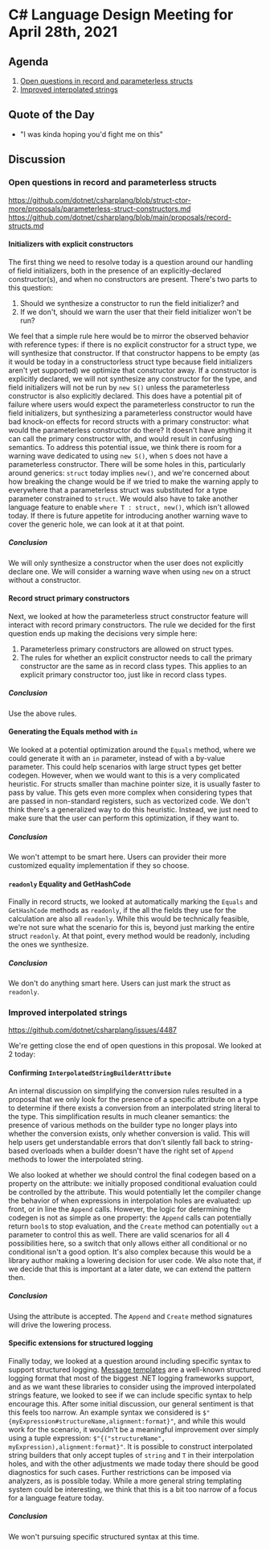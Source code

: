 # C# Language Design Meeting for April 28th, 2021

## Agenda

1. [Open questions in record and parameterless structs](#open-questions-in-record-and-parameterless-structs)
2. [Improved interpolated strings](#improved-interpolated-strings)

## Quote of the Day

- "I was kinda hoping you'd fight me on this"

## Discussion

### Open questions in record and parameterless structs

https://github.com/dotnet/csharplang/blob/struct-ctor-more/proposals/parameterless-struct-constructors.md  
https://github.com/dotnet/csharplang/blob/main/proposals/record-structs.md

#### Initializers with explicit constructors

The first thing we need to resolve today is a question around our handling of field initializers, both in the presence of an
explicitly-declared constructor(s), and when no constructors are present. There's two parts to this question:

1. Should we synthesize a constructor to run the field initializer? and
2. If we don't, should we warn the user that their field initializer won't be run?

We feel that a simple rule here would be to mirror the observed behavior with reference types: if there is no explicit constructor
for a struct type, we will synthesize that constructor. If that constructor happens to be empty (as it would be today in a
constructorless struct type because field initializers aren't yet supported) we optimize that constructor away. If a constructor
is explicitly declared, we will not synthesize any constructor for the type, and field initializers will not be run by `new S()`
unless the parameterless constructor is also explicitly declared. This does have a potential pit of failure where users would
expect the parameterless constructor to run the field initializers, but synthesizing a parameterless constructor would have bad
knock-on effects for record structs with a primary constructor: what would the parameterless constructor do there? It doesn't
have anything it can call the primary constructor with, and would result in confusing semantics. To address this potential issue,
we think there is room for a warning wave dedicated to using `new S()`, when `S` does not have a parameterless constructor. There
will be some holes in this, particularly around generics: `struct` today implies `new()`, and we're concerned about how breaking
the change would be if we tried to make the warning apply to everywhere that a parameterless struct was substituted for a type
parameter constrained to `struct`. We would also have to take another language feature to enable `where T : struct, new()`, which
isn't allowed today. If there is future appetite for introducing another warning wave to cover the generic hole, we can look at
it at that point.

##### Conclusion

We will only synthesize a constructor when the user does not explicitly declare one. We will consider a warning wave when using
`new` on a struct without a constructor.

#### Record struct primary constructors

Next, we looked at how the parameterless struct constructor feature will interact with record primary constructors. The rule we
decided for the first question ends up making the decisions very simple here:

1. Parameterless primary constructors are allowed on struct types.
2. The rules for whether an explicit constructor needs to call the primary constructor are the same as in record class types. This
applies to an explicit primary constructor too, just like in record class types.

##### Conclusion

Use the above rules.

#### Generating the Equals method with `in`

We looked at a potential optimization around the `Equals` method, where we could generate it with an `in` parameter, instead of
with a by-value parameter. This could help scenarios with large struct types get better codegen. However, when we would want to
this is a very complicated heuristic. For structs smaller than machine pointer size, it is usually faster to pass by value. This
gets even more complex when considering types that are passed in non-standard registers, such as vectorized code. We don't think
there's a generalized way to do this heuristic. Instead, we just need to make sure that the user can perform this optimization, if
they want to.

##### Conclusion

We won't attempt to be smart here. Users can provider their more customized equality implementation if they so choose.

#### `readonly` Equality and GetHashCode

Finally in record structs, we looked at automatically marking the `Equals` and `GetHashCode` methods as `readonly`, if the all the
fields they use for the calculation are also all `readonly`. While this would be technically feasible, we're not sure what the
scenario for this is, beyond just marking the entire struct `readonly`. At that point, every method would be readonly, including
the ones we synthesize.

##### Conclusion

We don't do anything smart here. Users can just mark the struct as `readonly`.

### Improved interpolated strings

https://github.com/dotnet/csharplang/issues/4487

We're getting close the end of open questions in this proposal. We looked at 2 today:

#### Confirming `InterpolatedStringBuilderAttribute`

An internal discussion on simplifying the conversion rules resulted in a proposal that we only look for the presence of a specific
attribute on a type to determine if there exists a conversion from an interpolated string literal to the type. This simplification
results in much cleaner semantics: the presence of various methods on the builder type no longer plays into whether the conversion
exists, only whether conversion is valid. This will help users get understandable errors that don't silently fall back to
string-based overloads when a builder doesn't have the right set of `Append` methods to lower the interpolated string.

We also looked at whether we should control the final codegen based on a property on the attribute: we initially proposed conditional
evaluation could be controlled by the attribute. This would potentially let the compiler change the behavior of when expressions in
interpolation holes are evaluated: up front, or in line the `Append` calls. However, the logic for determining the codegen is not
as simple as one property: the `Append` calls can potentially return `bool`s to stop evaluation, and the `Create` method can
potentially `out` a parameter to control this as well. There are valid scenarios for all 4 possibilities here, so a switch that only
allows either all conditional or no conditional isn't a good option. It's also complex because this would be a library author making
a lowering decision for user code. We also note that, if we decide that this is important at a later date, we can extend the pattern
then.

##### Conclusion

Using the attribute is accepted. The `Append` and `Create` method signatures will drive the lowering process.

#### Specific extensions for structured logging

Finally today, we looked at a question around including specific syntax to support structured logging. [Message templates](https://messagetemplates.org/)
are a well-known structured logging format that most of the biggest .NET logging frameworks support, and as we want these libraries
to consider using the improved interpolated strings feature, we looked to see if we can include specific syntax to help encourage
this. After some initial discussion, our general sentiment is that this feels too narrow. An example syntax we considered is
`$"{myExpression#structureName,alignment:format}"`, and while this would work for the scenario, it wouldn't be a meaningful improvement
over simply using a tuple expression: `$"{("structureName", myExpression),alignment:format}"`. It is possible to construct interpolated
string builders that only accept tuples of `string` and `T` in their interpolation holes, and with the other adjustments we made today
there should be good diagnostics for such cases. Further restrictions can be imposed via analyzers, as is possible today. While a more
general string templating system could be interesting, we think that this is a bit too narrow of a focus for a language feature today.

##### Conclusion

We won't pursuing specific structured syntax at this time.
